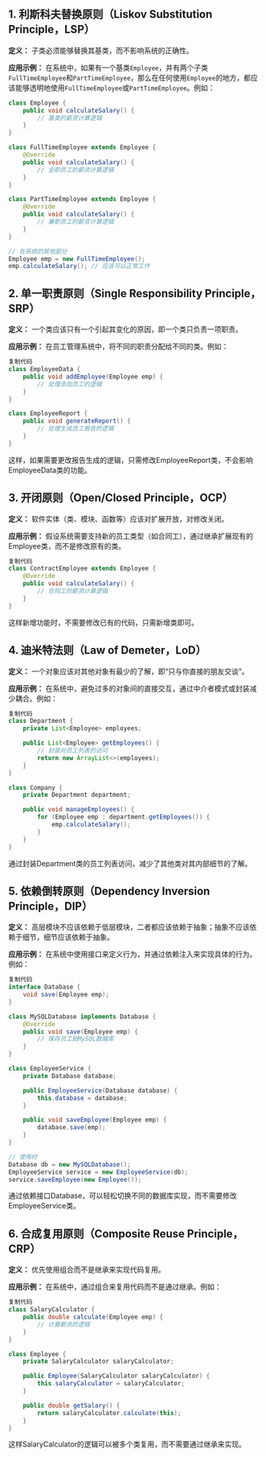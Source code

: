 ## 1. 利斯科夫替换原则（Liskov Substitution Principle，LSP）
**定义：** 子类必须能够替换其基类，而不影响系统的正确性。

**应用示例：**
在系统中，如果有一个基类`Employee`，并有两个子类`FullTimeEmployee`和`PartTimeEmployee`，那么在任何使用`Employee`的地方，都应该能够透明地使用`FullTimeEmployee`或`PartTimeEmployee`。例如：
```java
class Employee {
    public void calculateSalary() {
        // 基类的薪资计算逻辑
    }
}

class FullTimeEmployee extends Employee {
    @Override
    public void calculateSalary() {
        // 全职员工的薪资计算逻辑
    }
}

class PartTimeEmployee extends Employee {
    @Override
    public void calculateSalary() {
        // 兼职员工的薪资计算逻辑
    }
}

// 在系统的其他部分
Employee emp = new FullTimeEmployee();
emp.calculateSalary(); // 应该可以正常工作
```

## 2. 单一职责原则（Single Responsibility Principle，SRP）
**定义：** 一个类应该只有一个引起其变化的原因，即一个类只负责一项职责。

**应用示例：**
在员工管理系统中，将不同的职责分配给不同的类。例如：

```java
复制代码
class EmployeeData {
    public void addEmployee(Employee emp) {
        // 处理添加员工的逻辑
    }
}

class EmployeeReport {
    public void generateReport() {
        // 处理生成员工报告的逻辑
    }
}
```
这样，如果需要更改报告生成的逻辑，只需修改EmployeeReport类，不会影响EmployeeData类的功能。

## 3. 开闭原则（Open/Closed Principle，OCP）
**定义：** 软件实体（类、模块、函数等）应该对扩展开放，对修改关闭。

**应用示例：**
假设系统需要支持新的员工类型（如合同工），通过继承扩展现有的Employee类，而不是修改原有的类。

```java
复制代码
class ContractEmployee extends Employee {
    @Override
    public void calculateSalary() {
        // 合同工的薪资计算逻辑
    }
}
```
这样新增功能时，不需要修改已有的代码，只需新增类即可。

## 4. 迪米特法则（Law of Demeter，LoD）
**定义：** 一个对象应该对其他对象有最少的了解，即“只与你直接的朋友交谈”。

**应用示例：**
在系统中，避免过多的对象间的直接交互，通过中介者模式或封装减少耦合。例如：

```java
复制代码
class Department {
    private List<Employee> employees;

    public List<Employee> getEmployees() {
        // 封装对员工列表的访问
        return new ArrayList<>(employees);
    }
}

class Company {
    private Department department;

    public void manageEmployees() {
        for (Employee emp : department.getEmployees()) {
            emp.calculateSalary();
        }
    }
}
```
通过封装Department类的员工列表访问，减少了其他类对其内部细节的了解。

## 5. 依赖倒转原则（Dependency Inversion Principle，DIP）
**定义：** 高层模块不应该依赖于低层模块，二者都应该依赖于抽象；抽象不应该依赖于细节，细节应该依赖于抽象。

**应用示例：**
在系统中使用接口来定义行为，并通过依赖注入来实现具体的行为。例如：

```java
复制代码
interface Database {
    void save(Employee emp);
}

class MySQLDatabase implements Database {
    @Override
    public void save(Employee emp) {
        // 保存员工到MySQL数据库
    }
}

class EmployeeService {
    private Database database;

    public EmployeeService(Database database) {
        this.database = database;
    }

    public void saveEmployee(Employee emp) {
        database.save(emp);
    }
}

// 使用时
Database db = new MySQLDatabase();
EmployeeService service = new EmployeeService(db);
service.saveEmployee(new Employee());
```
通过依赖接口Database，可以轻松切换不同的数据库实现，而不需要修改EmployeeService类。

## 6. 合成复用原则（Composite Reuse Principle，CRP）
**定义：** 优先使用组合而不是继承来实现代码复用。

**应用示例：**
在系统中，通过组合来复用代码而不是通过继承。例如：

```java
复制代码
class SalaryCalculator {
    public double calculate(Employee emp) {
        // 计算薪资的逻辑
    }
}

class Employee {
    private SalaryCalculator salaryCalculator;

    public Employee(SalaryCalculator salaryCalculator) {
        this.salaryCalculator = salaryCalculator;
    }

    public double getSalary() {
        return salaryCalculator.calculate(this);
    }
}
```
这样SalaryCalculator的逻辑可以被多个类复用，而不需要通过继承来实现。
